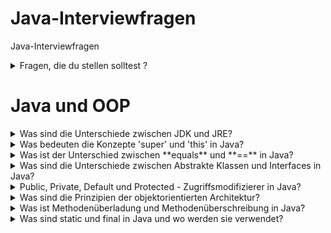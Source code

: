 # Java-Interviewfragen
Java-Interviewfragen

<details>

<summary>Fragen, die du stellen solltest ?</summary>

1. Was ist das Hauptziel und der Umfang des Projects?
2. Welche Technologien werden im Project verwendet?
3. Wann hat das Project begonnen und wann soll es abgeschlossen sein?
4. Wie groß ist das Projectteam und welche Rollen sind darin enthalten?
5. Welche Java-Version wird aktuell verwendet?
6. Welche Version von Spring-Boot wird im Project eingesetzt?
7. Wervendet ihr JPA oder jdbc (oder beides)?
8. Welche Versionverwaltung nutzt ihr - Github, gitlab etwas anderes?

</details>

# Java und OOP

<details>
    <summary>Was sind die Unterschiede zwischen JDK und JRE?  </summary>
JRE(Java Runtime Enviroment) ist die Lauftzeitumgebung, die notwendig ist, um eine Java Anwendung auszuführen.
    Sie enthält die Java-Bibliotheken, die JVM(Java Virtual Machine)  sowie weitere Komponenten, die zur Ausführung von Java-Programmen
    erforderlich sind.

JDK(Java Development Kit) ist das Softwarepaket, das benötigt wird, um Java-Anwendungen zu entwickeln.
    Es enthält Werkzeuge wie den Compiler(javac), mit dem .java-Dateien .class-Dateien kompiliert werden können.
    Das JDK beinhaltet die JVM, JRE und zusätzliche Entwickler-Tools.  
</details>
<details> <summary>Was bedeuten die Konzepte 'super' und 'this' in Java?
</summary>

1. **super**: wird in einer Unterklasse verwendet, um auf Methoden oder Variablen der Oberklasse    zuzugreifen. Mit super
    kann man innerhalb der Unterklassse explizit die Implementierungen der Oberklasse ansprechen, z.B. beim Überschreiben von Methoden.
2. **this**: wird verwendet, um auf das aktuelle Objekt der Klasse zuzugreifen. Besonders nützlich ist this, wenn lokale Parameter den gleichen Namen 
    wie Instanzvariablen haben - this hilft dabei,zwischen ihnen zu unterscheiden.

</details>

<details> <summary>Was ist der Unterschied zwischen **equals** und **==** in Java?
</summary>

-  **equals**: ist eine Methode, die den Inhalt bzw. den Wert zweier Objekte vergleicht. 
Zum Beispiel: Zwei verschiedene String-Objekte mit dem gleichen Text liefern bei **equals()**
den Wert **true**.
- **==**: ist ein **Operator**, der überprüft, ob zwei Referenzen auf dasselbe Objekt im Speicher zeigen.Das bedeutet: Auch wenn zwei Objekte den gleichen Inhalt haben, liefert **==** nur dann
**true**, wenn sie dieselbe Speicheradresse haben.

</details>

<details> <summary>Was sind die Unterschiede zwischen Abstrakte Klassen und Interfaces in Java?
</summary>

-  **Abstrakte Klasse**: wird verwndet, wenn Klassen gemeinsame Funktionalität (Code) teilen sollen. Sie kann sowohl abstrakte als auch konkrete Methoden enthalten. 

- **Interface**: dient der reinen Schnittstellendefinition. Beschreibt nur, was eine Klasse tun soll, nicht wie. Seit Java 8 können Interfaces auch deafult und static Methoden enthalten. Eine Klasse kann mehrere Interfaces implementieren. 
</details>

<details> <summary>Public, Private, Default und Protected - Zugriffsmodifizierer in Java?
</summary>

-  **public**: die Variable oder Methode ist für alle Klassen, auch aus anderen Paketen, ist sichtbar. 

- **private**: kein Zugriff von außen oder von Unterklassen - nur innerhalb der gleichen Klasse.
- **default**:wir kein Modifizierer angegeben, gilt dieser Standartzugriff. Andere paketehaben keinen Zugriff.
- **protected**: Zugänglich für Unterklassen und Klassen imselben Paket   
</details>

<details> <summary>Was sind die Prinzipien der objektorientierten Architektur?
</summary>

- **Encapsulation(Datenkapselung)**: Dia Kapselung bedeutet, dass Daten(Attribute) und Funktionen(Methoden) , die zu einem Objekt gehören,
zusammengefasst und vor dem direkten Zugriff von außen geschützt werden. So wird sichergestellt, dass Daten nur über definierte Schnittstellen werden können. Dies erhöht die Sicherheit und Wartbarkeit des Codes.
- **Inheritance(Vererbung)**: Die Vererbung erlaubt es, dass eine Klasse Eigenschaften und Methoden einer anderen Klasse erbt. Dadurch wird Code-Wiederverwendung möglich und es entstehen Beziehungen zwischen Klassen. Die untergeordnete Klasse(Subklasse) kann die Eihenschaften der übergeordneten Klasse(Superklasse) verwenden und bei Bedarf erweitern.
- **Polymorphism(Polymorphie/Vielgestaltigkeit)**: Polymorphie bedeutet, dass eine Methode in verschidenen Klasse unterschiedlich implementiert werden kann, obwohl sie denselben Namen hat. So kann ein Objekt je nach Typ unterschiedliches Verhalten zeigen.
- **Abstraction(Abstraktion)**: Die Abstraktion, dass komplexe Details verborgen und nur die wesentlichen Informationen offengelegt werden.Dadurch wird die Abhängigkeit zwischen den Komponenten reduziert und der Code übersichtlicher.
</details>

<details> <summary>Was ist Methodenüberladung und Methodenüberschreibung in Java?
</summary>

-  **Method Overloading(Methodüberladung)**: die Methodeüberladung bedeutet, dass innerhalb einer Klasse mehrere Methodenmit dem gleichen
Namen, aber unterschiedlicher Parameterliste(Anzahl oder Typ der Parameter)  definiert werden.
```java
public class Rechner {
    int add(int a, int b) {
        return a + b;
    }

    double add(double a, double b) {
        return a + b;
    }

    int add(int a, int b, int c) {
        return a + b + c;
    }
}
```

- **Method Overriding(Methodüberschreiben)**: Die Methodüberschreibung, dass eine Unterklasse eine Methodeder Oberklasse mit dem gleichen Methodnamen, Parametern und Rückgabewert neu definiert, um das Verhalten anzupassen.
```java
class Tier {
    void macheGeräusch() {
        System.out.println("Ein Tier macht ein Geräusch");
    }
}

class Hund extends Tier {
    @Override
    void macheGeräusch() {
        System.out.println("Der Hund bellt");
    }
}

```
</details>

<details> <summary>Was sind static und final in Java und wo werden sie verwendet?
</summary>

**static**: Das **static**- Schlüsselwort wird verwendet, um anzugeben, dass eine Variable oder Methode zur Klasse gehört und nicht zu einer bestimmten Instanz(Object) der Klasse.
- **Static-Variablen**: gehören zur Klasse und werden von allen Objekten gemeinsam genutzt. Es gibt nur Kopie der Variable - unabhängigvon der Anzahl der Objekte.
-  **Static-Methoden**: Können ohne Objeckt direkt über den Klassennamen aufgerufen werden. Sie dürfen nich auf nicht-statische(instanzbezogene) Variablen oder Methoden zugreifen, da sie nicht wissen, welches Objekt gemeint ist. 
```java
public class Auto {
    static int anzahlAutos = 0;  // Klassenvariable

    public Auto() {
        anzahlAutos++;
    }

    static void zeigeAnzahl() { // Klassenmethode
        System.out.println("Anzahl Autos: " + anzahlAutos);
    }
}

public class Main {
    public static void main(String[] args) {
        Auto auto1 = new Auto();
        Auto auto2 = new Auto();
        Auto.zeigeAnzahl(); // Ausgabe: Anzahl Autos: 2
    }
}
```


**final**: Das **final**-Schlüsselort wird verwendet, um anzugeben, dass etwas nicht verändert werden darf, nachdem es einmal gesetzt oder deklariert wurde.(Klass, Method oder Variable)
- **final** Klassen können keine Unterklassen haben.
- **final** Methoden können nicht von Unterklassen überschrieben werden.
```java
public class Kreis {
    final double PI = 3.14159;  // Konstante

    double berechneUmfang(double radius) {
        return 2 * PI * radius;
    }
}

 final class FinalClass {
       // ...
   }

```
</details>